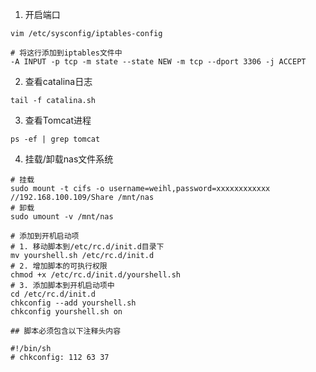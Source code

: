1. 开启端口
```shell
vim /etc/sysconfig/iptables-config

# 将这行添加到iptables文件中
-A INPUT -p tcp -m state --state NEW -m tcp --dport 3306 -j ACCEPT
```
2. 查看catalina日志
```shell
tail -f catalina.sh
```
3. 查看Tomcat进程
```shell
ps -ef | grep tomcat
```
4. 挂载/卸载nas文件系统
```shell
# 挂载
sudo mount -t cifs -o username=weihl,password=xxxxxxxxxxxx //192.168.100.109/Share /mnt/nas
# 卸载
sudo umount -v /mnt/nas

# 添加到开机启动项
# 1. 移动脚本到/etc/rc.d/init.d目录下
mv yourshell.sh /etc/rc.d/init.d
# 2. 增加脚本的可执行权限
chmod +x /etc/rc.d/init.d/yourshell.sh
# 3. 添加脚本到开机启动项中
cd /etc/rc.d/init.d
chkconfig --add yourshell.sh
chkconfig yourshell.sh on

## 脚本必须包含以下注释头内容

#!/bin/sh
# chkconfig: 112 63 37

```
